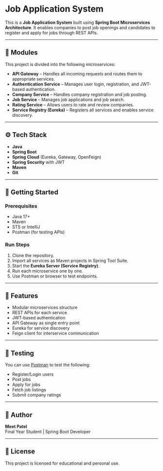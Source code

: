 # Job Application System

This is a **Job Application System** built using **Spring Boot Microservices Architecture**. It enables companies to post job openings and candidates to register and apply for jobs through REST APIs.

---

## 🧩 Modules

This project is divided into the following microservices:

- **API Gateway** – Handles all incoming requests and routes them to appropriate services.
- **Authentication Service** – Manages user login, registration, and JWT-based authentication.
- **Company Service** – Handles company registration and job posting.
- **Job Service** – Manages job applications and job search.
- **Rating Service** – Allows users to rate and review companies.
- **Service Registry (Eureka)** – Registers all services and enables service discovery.

---

## ⚙️ Tech Stack

- **Java**
- **Spring Boot**
- **Spring Cloud** (Eureka, Gateway, OpenFeign)
- **Spring Security** with JWT
- **Maven**
- **Git**

---

## 🚀 Getting Started

### Prerequisites

- Java 17+
- Maven
- STS or IntelliJ
- Postman (for testing APIs)

### Run Steps

1. Clone the repository.
2. Import all services as Maven projects in Spring Tool Suite.
3. Start the **Eureka Server (Service Registry)**.
4. Run each microservice one by one.
5. Use Postman or browser to test endpoints.

---

## 📌 Features

- Modular microservices structure
- REST APIs for each service
- JWT-based authentication
- API Gateway as single entry point
- Eureka for service discovery
- Feign client for interservice communication

---

## 🧪 Testing

You can use [Postman](https://www.postman.com/) to test the following:

- Register/Login users
- Post jobs
- Apply for jobs
- Fetch job listings
- Submit company ratings

---

## 🙌 Author

**Meet Patel**  
Final Year Student | Spring Boot Developer

---

## 📄 License

This project is licensed for educational and personal use.
